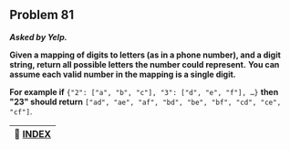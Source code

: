 ## Problem 81

***Asked by Yelp.***

**Given a mapping of digits to letters (as in a phone number), and a digit string, return all possible letters the number could represent.**
**You can assume each valid number in the mapping is a single digit.**

**For example if** `{"2": ["a", "b", "c"], "3": ["d", "e", "f"], …}` **then "23" should return** `["ad", "ae", "af", "bd", "be", "bf", "cd", "ce", "cf"]`.

|**:file_folder: [INDEX](https://github.com/theInvincible/Daily-Coding-Problem/blob/master/Collection/INDEX.md)**|
|----------------------------------------------------------------------------------------------------------------|
